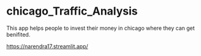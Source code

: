 # chicago_Traffic_Analysis
This app helps people to invest their money in chicago where they can get benifited.


https://narendra17.streamlit.app/
